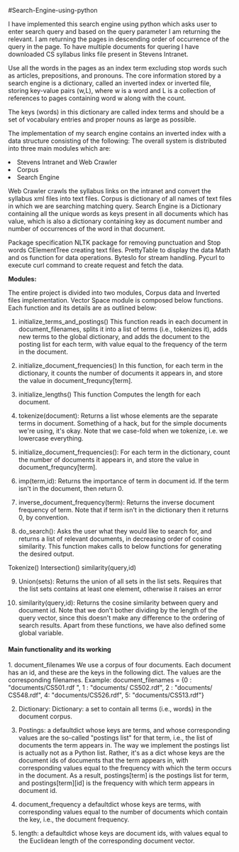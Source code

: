 #Search-Engine-using-python
<p>
I have implemented this search engine using python which asks user to enter search query and based on the query parameter I am returning the relevant. I am returning the pages in descending order of occurrence of the query in the page. To have multiple documents for quering I have downloaded CS syllabus links file present in Stevens Intranet.
</p>

<p>
Use all the words in the pages as an index term excluding stop words such as articles, prepositions, and pronouns. The core information stored by a search engine is a dictionary, called an inverted index or inverted file, storing key-value pairs (w,L), where w is a word and L is a collection of references to pages containing word w along with the count. 

The keys (words) in this dictionary are called index terms and should be a set of vocabulary entries and proper nouns as large as possible.
</p>

The implementation of my search engine contains an inverted index with a data structure consisting of the following:
The overall system is distributed into three main modules which are:

<li> Stevens Intranet and Web Crawler </li>
<li> Corpus </li>
<li>Search Engine </li> 

<p>
Web Crawler crawls the syllabus links on the intranet and convert the syllabus xml files into text files. Corpus is dictionary of all names of text files in which we are searching matching query. Search Engine is a Dictionary containing all the unique words as keys present in all documents which has value, which is also a dictionary containing key as document number and number of occurrences of the word in that document.
</p>

Package specification
NLTK package for removing punctuation and Stop words
CElementTree creating text files.
PrettyTable to display the data
Math and os function for data operations.
BytesIo for stream handling.
Pycurl to execute curl command to create request and fetch the data.

<b>Modules: </b>

The entire project is divided into two modules, Corpus data and Inverted files implementation. 
Vector Space module is composed below functions. Each function and its details are as outlined below:

1. initialize_terms_and_postings()
This function reads in each document in document_filenames, splits it into a list of terms (i.e., tokenizes it), adds new terms to the global dictionary, and adds the document to the posting list for each term, with value equal to the frequency of the term in the document.

2. initialize_document_frequencies()
In this function, for each term in the dictionary, it counts the number of documents it appears in, and store the value in document_frequncy[term]. 

3. initialize_lengths()
This function Computes the length for each document. 

4. tokenize(document):
Returns a list whose elements are the separate terms in document.  Something of a hack, but for the simple documents we're using, it's okay.  Note that we case-fold when we tokenize, i.e.  we lowercase everything.

5. initialize_document_frequencies():
For each term in the dictionary, count the number of documents it appears in, and store the value in document_frequncy[term].

6. imp(term,id):
Returns the importance of term in document id. If the term isn't in the document, then return 0.

7. inverse_document_frequency(term):
Returns the inverse document frequency of term.  Note that if term isn't in the dictionary then it returns 0, by convention.

8. do_search():
Asks the user what they would like to search for, and returns a list of relevant documents, in decreasing order of cosine similarity. This function makes calls to below functions for generating the desired output. 

Tokenize()
Intersection()
similarity(query,id)

9. Union(sets):
Returns the union of all sets in the list sets. Requires that the list sets contains at least one element, otherwise it  raises an error

10. similarity(query,id):
Returns the cosine similarity between query and document id. Note that we don't bother dividing by the length of the query vector, since this doesn't make any difference to the ordering of search results. Apart from these functions, we have also defined some global variable. 


<h4> Main functionality and its working </h4>
1. document_filenames
We use a corpus of four documents.  Each document has an id, and these are the keys in the following dict.  The values are the corresponding filenames.
Example:
document_filenames = {0 : "documents/CS501.rdf ",
                      1 : "documents/ CS502.rdf",
                      2 : "documents/ CS548.rdf",
                     4:  "documents/CS526.rdf",
                      5:  "documents/CS513.rdf"}

2. Dictionary: 
Dictionary: a set to contain all terms (i.e., words) in the document corpus.

3. Postings: 
a defaultdict whose keys are terms, and whose corresponding values are the so-called "postings list" for that  term, i.e., the list of documents the term appears in.
The way we implement the postings list is actually not as a Python list.  Rather, it's as a dict whose keys are the document ids of documents that the term appears in, with corresponding values equal to the frequency with which the term occurs in the document. As a result, postings[term] is the postings list for term, and postings[term][id] is the frequency with which term appears in document id.

4. document_frequency
a defaultdict whose keys are terms, with corresponding values equal to the number of documents which contain the key, i.e., the document frequency.

5. length: a defaultdict whose keys are document ids, with values equal to the Euclidean length of the corresponding document vector. 
